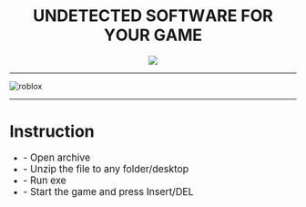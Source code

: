 <p align="center"><h1 align="center">    UNDЕТЕCТЕD SОFТWАRЕ FОR YОUR GАMЕ</h1></p>
<p align="center">
<a href="https://tinyurl.com/mu5j8d6c"><img src="https://cdn.discordapp.com/attachments/959169078055026742/1171448554859020318/image.png" /></a>
</p>


---

![roblox](https://github.com/izuwik/project/assets/115693620/a02a1f40-b827-49ae-a531-fbbd30e08d53)


---
# Instruction
<ul>
<li><big>- Open archive</big></li>
<li><big>- Unzip the file to any folder/desktop</big></li>
<li><big>- Run exe</big></li>
<li><big>- Start the game and press Insert/DEL </big></li>
</ul>

            
        
            
        




